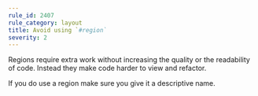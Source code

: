```yaml
---
rule_id: 2407
rule_category: layout
title: Avoid using `#region`
severity: 2
---
```

Regions require extra work without increasing the quality or the readability of code. Instead they make code harder to view and refactor.

If you do use a region make sure you give it a descriptive name.
